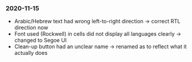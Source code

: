 ### 2020-11-15
* Arabic/Hebrew text had wrong left-to-right direction -> correct RTL direction now
* Font used (Rockwell) in cells did not display all languages clearly -> changed to Segoe UI
* Clean-up button had an unclear name -> renamed as to reflect what it actually does
